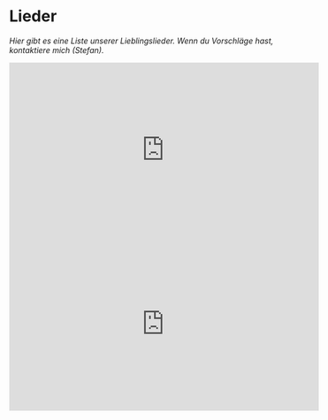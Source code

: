 # Lieder

_Hier gibt es eine Liste unserer Lieblingslieder. Wenn du Vorschläge hast, kontaktiere mich (Stefan)._

<div class="video-container">
<iframe width="560" height="315" src="https://www.youtube-nocookie.com/embed/FC2yR0GPb7g?rel=0" frameborder="0" allow="autoplay; encrypted-media" allowfullscreen></iframe>
</div>

<div class="video-container">
<iframe width="560" height="315" src="https://www.youtube-nocookie.com/embed/nTIGVIcHsFE?rel=0" frameborder="0" allow="autoplay; encrypted-media" allowfullscreen></iframe>
</div>
